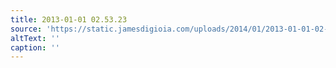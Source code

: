 ```yaml
---
title: 2013-01-01 02.53.23
source: 'https://static.jamesdigioia.com/uploads/2014/01/2013-01-01-02-53-23-scaled.jpg'
altText: ''
caption: ''
---
```


